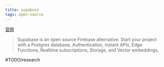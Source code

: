 ```yaml
---
title: supabase
tags: open-source
---
```

[官网](https://supabase.com/)
> Supabase is an open source Firebase alternative.
> Start your project with a Postgres database, Authentication, instant APIs, Edge Functions, Realtime subscriptions, Storage, and Vector embeddings.

#TODO/research